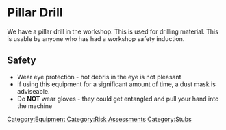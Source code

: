 # Pillar Drill

We have a pillar drill in the workshop. This is used for drilling material.
This is usable by anyone who has had a workshop safety induction.

## Safety

  - Wear eye protection - hot debris in the eye is not pleasant
  - If using this equipment for a significant amount of time, a dust
    mask is adviseable.
  - Do **NOT** wear gloves - they could get entangled and pull your hand
    into the machine

[Category:Equipment](Category:Equipment "wikilink") [Category:Risk
Assessments](Category:Risk_Assessments "wikilink")
[Category:Stubs](Category:Stubs "wikilink")